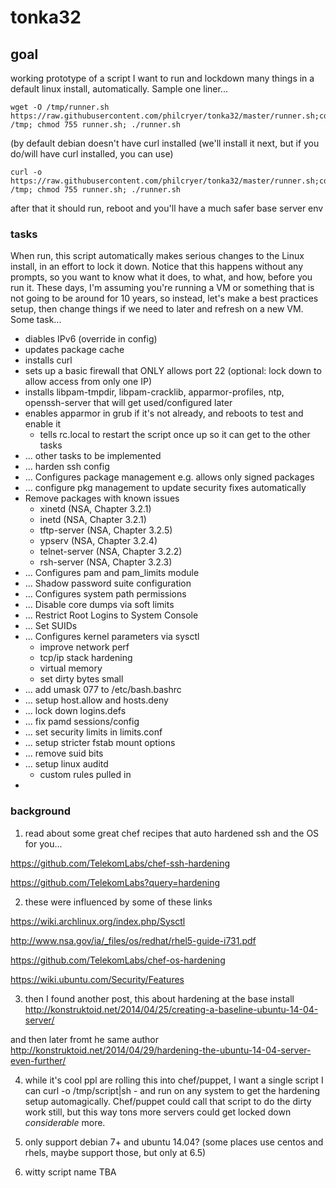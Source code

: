 tonka32
=======

## goal
working prototype of a script I want to run and lockdown many things in a default linux install, automatically. Sample one liner...

    wget -O /tmp/runner.sh https://raw.githubusercontent.com/philcryer/tonka32/master/runner.sh;cd /tmp; chmod 755 runner.sh; ./runner.sh

(by default debian doesn't have curl installed (we'll install it next, but if you do/will have curl installed, you can use)

    curl -o https://raw.githubusercontent.com/philcryer/tonka32/master/runner.sh;cd /tmp; chmod 755 runner.sh; ./runner.sh
    
after that it should run, reboot and you'll have a much safer base server env

### tasks

When run, this script automatically makes serious changes to the Linux install, in an effort to lock it down. Notice that this happens without any prompts, so you want to know what it does, to what, and how, before you run it. These days, I'm assuming you're running a VM or something that is not going to be around for 10 years, so instead, let's make a best practices setup, then change things if we need to later and refresh on a new VM. Some task...

* diables IPv6 (override in config)
* updates package cache
* installs curl
* sets up a basic firewall that ONLY allows port 22 (optional: lock down to allow access from only one IP)
* installs libpam-tmpdir, libpam-cracklib, apparmor-profiles, ntp, openssh-server that will get used/configured later
* enables apparmor in grub if it's not already, and reboots to test and enable it
	- tells rc.local to restart the script once up so it can get to the other tasks
* ... other tasks to be implemented
* ... harden ssh config
* ... Configures package management e.g. allows only signed packages
* ... configure pkg management to update security fixes automatically
* Remove packages with known issues
	- xinetd (NSA, Chapter 3.2.1)
	- inetd (NSA, Chapter 3.2.1)
	- tftp-server (NSA, Chapter 3.2.5)
	- ypserv (NSA, Chapter 3.2.4)
	- telnet-server (NSA, Chapter 3.2.2)
	- rsh-server (NSA, Chapter 3.2.3)
* ... Configures pam and pam_limits module
* ... Shadow password suite configuration
* ... Configures system path permissions
* ... Disable core dumps via soft limits
* ... Restrict Root Logins to System Console
* ... Set SUIDs
* ... Configures kernel parameters via sysctl
	- improve network perf
	- tcp/ip stack hardening
	- virtual memory
	- set dirty bytes small
* ... add umask 077 to /etc/bash.bashrc
* ... setup host.allow and hosts.deny
* ... lock down logins.defs
* ... fix pamd sessions/config
* ... set security limits in limits.conf
* ... setup stricter fstab mount options
* ... remove suid bits
* ... setup linux auditd
	- custom rules pulled in
* 

### background
1) read about some great chef recipes that auto hardened ssh and the OS for you...
 
https://github.com/TelekomLabs/chef-ssh-hardening

https://github.com/TelekomLabs?query=hardening
 
2) these were influenced by some of these links
 
https://wiki.archlinux.org/index.php/Sysctl

http://www.nsa.gov/ia/_files/os/redhat/rhel5-guide-i731.pdf

https://github.com/TelekomLabs/chef-os-hardening

https://wiki.ubuntu.com/Security/Features
 
3) then I found another post, this about hardening at the base install
http://konstruktoid.net/2014/04/25/creating-a-baseline-ubuntu-14-04-server/
 
and then later fromt he same author
http://konstruktoid.net/2014/04/29/hardening-the-ubuntu-14-04-server-even-further/
 
4) while it's cool ppl are rolling this into chef/puppet, I want a single script I can curl -o /tmp/script|sh - and run on any system to get the hardening setup automagically. Chef/puppet could call that script to do the dirty work still, but this way tons more servers could get locked down *considerable* more. 

5) only support debian 7+ and ubuntu 14.04? (some places use centos and rhels, maybe support those, but only at 6.5)

6) witty script name TBA
